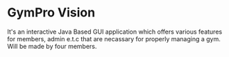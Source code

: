 # GymPro Vision
It's an interactive Java Based GUI application which offers various features for members, admin e.t.c that are necassary for properly managing a gym.
Will be made by four members.
